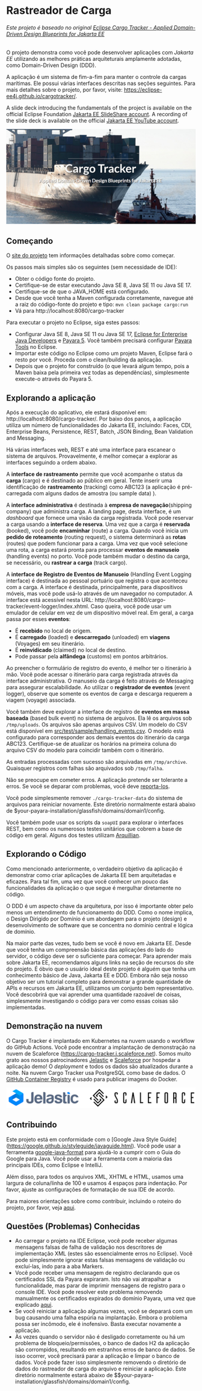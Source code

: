 # Rastreador de Carga

###### Este projeto é baseado no original [Eclipse Cargo Tracker - Applied Domain-Driven Design Blueprints for Jakarta EE](https://github.com/eclipse-ee4j/cargotracker)

O projeto demonstra como você pode desenvolver aplicações com *Jakarta EE* utilizando as melhores práticas arquiteturais amplamente adotadas, como Domain-Driven Design (DDD). 

A aplicação é um sistema de fim-a-fim para manter o controle da cargas marítimas. 
Ele possui várias interfaces descritas nas seções seguintes.
Para mais detalhes sobre o projeto, por favor, visite: https://eclipse-ee4j.github.io/cargotracker/.

A slide deck introducing the fundamentals of the project is available on the official Eclipse 
Foundation [Jakarta EE SlideShare account](https://www.slideshare.net/Jakarta_EE/applied-domaindriven-design-blueprints-for-jakarta-ee). A recording of the slide deck is available on the official [Jakarta EE YouTube account](https://www.youtube.com/watch?v=pKmmZd-3mhA).

![Cargo Tracker cover](cargo_tracker_cover.png)
 
 ## Começando

O [site do projeto](https://eclipse-ee4j.github.io/cargotracker/) tem informações detalhadas sobre como começar.

Os passos mais simples são os seguintes (sem necessidade de IDE):

* Obter o código fonte do projeto.
* Certifique-se de estar executando Java SE 8, Java SE 11 ou Java SE 17.
* Certifique-se de que o JAVA_HOME está configurado.
* Desde que você tenha a Maven configurada corretamente, navegue até a raiz do código-fonte do projeto e 
  tipo: `mvn clean package cargo:run`
* Vá para http://localhost:8080/cargo-tracker

Para executar o projeto no Eclipse, siga estes passos:

* Configurar Java SE 8, Java SE 11 ou Java SE 17, [Eclipse for Enterprise Java Developers](https://www.eclipse.org/downloads/packages/) e [Payara 5](https://www.payara.fish/downloads/). Você também precisará configurar [Payara Tools](https://marketplace.eclipse.org/content/payara-tools) no Eclipse.
* Importar este código no Eclipse como um projeto Maven, 
  Eclipse fará o resto por você. Proceda com o clean/building da aplicação.
* Depois que o projeto for construído (o que levará algum tempo, pois a Maven baixa pela primeira vez todas as dependências), simplesmente execute-o através do Payara 5.

## Explorando a aplicação

Após a execução do aplicativo, ele estará disponível em: 
http://localhost:8080/cargo-tracker/. Por baixo dos panos, a aplicação utiliza um 
número de funcionalidades do Jakarta EE, incluindo: Faces, CDI, Enterprise Beans, Persistence, REST, Batch, JSON Binding, Bean Validation and Messaging.

Há várias interfaces web, REST e até uma interface para escanear o sistema de arquivos. 
Provavelmente, é melhor começar a explorar as interfaces seguindo a ordem abaixo.

A **interface de rastreamento** permite que você acompanhe o status da **carga** (cargo) e é
destinado ao público em geral. Tente inserir uma identificação de **rastreamento** (tracking) como ABC123 (a 
aplicação é pré-carregada com alguns dados de amostra (ou sample data) ).

A **interface administrativa** é destinada à **empresa de navegação**(shipping company) que administra
carga. A landing page, desta interface, é um _dashboard_ que fornece uma 
visão da carga registrada. Você pode reservar a carga usando a **interface de reserva**.
Uma vez que a carga é **reservada** (booked), você pode **encaminhar** (route) a carga. Quando você inicia um **pedido de roteamento** (routing request),
o sistema determinará as **rotas** (routes) que podem funcionar para a carga. Uma vez que você selecione
uma rota, a carga estará pronta para processar **eventos de manuseio** (handling events) no porto. Você pode
também mudar o destino da carga, se necessário, ou **rastrear a carga** (track cargo).


A **interface de Registro de Eventos de Manuseio** (Handling Event Logging interface) é destinada ao pessoal portuário que registra o que 
aconteceu com a carga. A interface é destinada, principalmente, para dispositivos móveis, mas
você pode usá-lo através de um navegador no computador. A interface está acessível nesta URL: http://localhost:8080/cargo-tracker/event-logger/index.xhtml. 
Caso queira, você pode usar um emulador de celular em vez de um dispositivo móvel real. 
Em geral, a carga passa por esses **eventos**:

* É **recebido** no local de origem.
* É **carregado** (loaded) e **descarregado** (unloaded) em **viagens** (Voyages) em seu itinerário.
* É **reinvidicado** (claimed) no local de destino.
* Pode passar pela **alfândega** (customs) em pontos arbitrários.

Ao preencher o formulário de registro do evento, é melhor ter o itinerário à mão. 
Você pode acessar o itinerário para carga registrada através da interface administrativa. 
O manuseio da carga é feito através de Messaging para assegurar escalabilidade. 
Ao utilizar o **registrador de eventos** (event logger), observe que somente os eventos de carga e descarga requerem a viagem (voyage) associada.

Você também deve explorar a interface de registro de **eventos em massa baseada** (based bulk event) no sistema de arquivos. 
Ela lê os arquivos sob `/tmp/uploads`. Os arquivos são apenas arquivos CSV. 
Um modelo do CSV está disponível em [src/test/sample/handling_events.csv](src/test/sample/handling_events.csv). 
O modelo está configurado para corresponder aos demais eventos do itinerário da carga ABC123. 
Certifique-se de atualizar os horários na primeira coluna do arquivo CSV do modelo para coincidir também com o itinerário.

As entradas processadas com sucesso são arquivadas em `/tmp/archive`. Quaisquer registros com falhas são arquivados sob `/tmp/falha`.

Não se preocupe em cometer erros. A aplicação pretende ser tolerante a erros. 
Se você se deparar com problemas, você deve [reporta-los](https://github.com/eclipse-ee4j/cargotracker/issues).

Você pode simplesmente remover `./cargo-tracker-data` do sistema de arquivos para reiniciar novamente. 
Este diretório normalmente estará abaixo de $your-payara-installation/glassfish/domains/domain1/config.

Você também pode usar os scripts da `soapUI` para explorar o interfaces REST, bem como os numerosos testes unitários que cobrem a base de código 
em geral. Alguns dos testes utilizam [Arquillian](http://arquillian.org/).


## Explorando o Código

Como mencionado anteriormente, o verdadeiro objetivo da aplicação é demonstrar como 
criar aplicações de Jakarta EE bem arquitetadas e eficazes. Para tal fim, uma vez que você 
conhecer um pouco das funcionalidades da aplicação o que segue 
é mergulhar diretamente no código.

O DDD é um aspecto chave da arquitetura, por isso é importante obter pelo menos um 
entendimento de funcionamento do DDD. Como o nome implica, o Design Dirigido por Domínio é um 
abordagem para o projeto (design) e desenvolvimento de software que se concentra no domínio central e 
lógica de domínio.

Na maior parte das vezes, tudo bem se você é novo em Jakarta EE. Desde que você tenha um compreensão básica das aplicações do lado do servidor, o código deve ser o suficiente para começar. Para aprender mais sobre Jakarta EE, recomendamos alguns links na seção de recursos do site do projeto. 
É óbvio que o usuário ideal deste projeto é alguém que tenha um conhecimento básico de Java, Jakarta EE e DDD. Embora não seja nosso objetivo ser um tutorial completo para demonstrar a grande quantidade de APIs e recursos em Jakarta EE, utilizamos um conjunto bem representativo. 
Você descobrirá que vai aprender uma quantidade razoável de coisas, simplesmente investigando o código para ver como essas coisas são implementadas.

## Demonstração na nuvem
O Cargo Tracker é implantado em Kubernetes na nuvem usando o workflow do GitHub Actions. Você pode encontrar a implantação de demonstração na nuvem de Scaleforce (https://cargo-tracker.j.scaleforce.net). Somos muito grato aos nossos patrocinadores [Jelastic](https://jelastic.com) e [Scaleforce](https://www.scaleforce.net) por hospedar a aplicação demo! O _deployment_ e todos os dados são atualizados durante a noite. Na nuvem Cargo Tracker usa PostgreSQL como base de dados. O [GitHub Container Registry](https://ghcr.io/eclipse-ee4j/cargo-tracker) é usado para publicar imagens do Docker.

![Patrocinadores do Cargo Tracker](sponsors.png)

## Contribuindo
Este projeto está em conformidade com o [Google Java Style Guide] (https://google.github.io/styleguide/javaguide.html). Você pode usar a ferramenta [google-java-format](https://github.com/google/google-java-format) para ajudá-lo a cumprir com o Guia do Google para Java. Você pode usar a ferramenta com a maioria das principais IDEs, como Eclipse e IntelliJ.

Além disso, para todos os arquivos XML, XHTML e HTML, usamos uma largura de coluna/linha de 100 e usamos 4 espaços para indentação. Por favor, ajuste as configurações de formatação de sua IDE de acordo.

Para maiores orientações sobre como contribuir, incluindo o roteiro do projeto, por favor, veja [aqui](CONTRIBUTING.md).

## Questões (Problemas) Conhecidas
* Ao carregar o projeto na IDE Eclipse, você pode receber algumas mensagens falsas de falha de validação nos descritores de implementação XML (estes são essencialmente erros no Eclipse). Você pode simplesmente ignorar estas falsas mensagens de validação ou excluí-las, indo para a aba Markers.
* Você pode receber uma mensagem de registro declarando que os certificados SSL da Payara expiraram. Isto não vai atrapalhar a funcionalidade, mas
  parar de imprimir mensagens de registro para o console IDE. Você pode resolver este problema removendo manualmente os certificados expirados do domínio Payara, uma vez que explicado [aqui](https://github.com/payara/Payara/issues/3038).
* Se você reiniciar a aplicação algumas vezes, você se deparará com um bug causando uma falha espúria na implantação. Embora o problema possa ser incômodo, ele é inofensivo. Basta executar novamente a aplicação.
* Às vezes quando o servidor não é desligado corretamente ou há um problema de bloqueio/permissões, o banco de dados H2 da aplicação são corrompidos, resultando em estranhos erros de banco de dados. Se isso ocorrer, você precisará parar a aplicação e limpar o banco de dados. Você pode fazer isso simplesmente removendo o diretório de dados do rastreador de carga do arquivo e reiniciar a aplicação. Este diretório normalmente estará abaixo de $$your-payara-installation/glassfish/domains/domain1/config.
